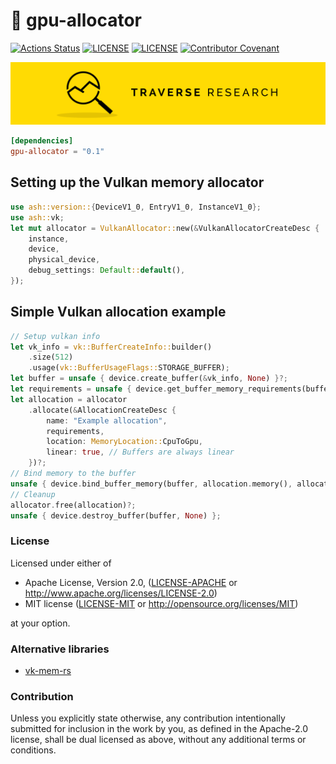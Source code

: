 # 📒 gpu-allocator

[![Actions Status](https://github.com/Traverse-Research/gpu-allocator/workflows/CI/badge.svg)](https://github.com/Traverse-Research/gpu-allocator/actions)
[![LICENSE](https://img.shields.io/badge/license-MIT-blue.svg)](LICENSE-MIT)
[![LICENSE](https://img.shields.io/badge/license-apache-blue.svg)](LICENSE-APACHE)
[![Contributor Covenant](https://img.shields.io/badge/contributor%20covenant-v1.4%20adopted-ff69b4.svg)](../main/CODE_OF_CONDUCT.md)

[![Banner](banner.png)](https://traverseresearch.nl)

```toml
[dependencies]
gpu-allocator = "0.1"
```

## Setting up the Vulkan memory allocator
```rust
use ash::version::{DeviceV1_0, EntryV1_0, InstanceV1_0};
use ash::vk;
let mut allocator = VulkanAllocator::new(&VulkanAllocatorCreateDesc {
    instance,
    device,
    physical_device,
    debug_settings: Default::default(),
});
```

## Simple Vulkan allocation example
```rust
// Setup vulkan info
let vk_info = vk::BufferCreateInfo::builder()
    .size(512)
    .usage(vk::BufferUsageFlags::STORAGE_BUFFER);
let buffer = unsafe { device.create_buffer(&vk_info, None) }?;
let requirements = unsafe { device.get_buffer_memory_requirements(buffer) };
let allocation = allocator
    .allocate(&AllocationCreateDesc {
        name: "Example allocation",
        requirements,
        location: MemoryLocation::CpuToGpu,
        linear: true, // Buffers are always linear
    })?;
// Bind memory to the buffer
unsafe { device.bind_buffer_memory(buffer, allocation.memory(), allocation.offset())? };
// Cleanup
allocator.free(allocation)?;
unsafe { device.destroy_buffer(buffer, None) };
```

### License

Licensed under either of

* Apache License, Version 2.0, ([LICENSE-APACHE](../master/LICENSE-APACHE) or http://www.apache.org/licenses/LICENSE-2.0)
* MIT license ([LICENSE-MIT](../master/LICENSE-MIT) or http://opensource.org/licenses/MIT)

at your option.

### Alternative libraries
* [vk-mem-rs](https://github.com/gwihlidal/vk-mem-rs)

### Contribution

Unless you explicitly state otherwise, any contribution intentionally
submitted for inclusion in the work by you, as defined in the Apache-2.0
license, shall be dual licensed as above, without any additional terms or
conditions.
